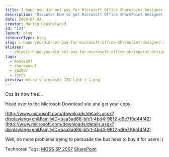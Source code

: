 ```yaml
---
title: I hope you did not pay for Microsoft Office Sharepoint Designer 2007
description: "Discover how to get Microsoft Office SharePoint Designer 2007 for free! Save money and enhance your business tools without the hassle of purchasing."
date: 2009-04-03
creator: Martin Hinshelwood
id: "131"
layout: blog
resourceType: blog
slug: i-hope-you-did-not-pay-for-microsoft-office-sharepoint-designer-2007
aliases:
  - /blog/i-hope-you-did-not-pay-for-microsoft-office-sharepoint-designer-2007
tags:
  - moss2007
  - sharepoint
  - sp2007
  - tools
preview: metro-sharepoint-128-link-1-1.png
---
```


Coz its now free…

Head over to the Microsoft Download site and get your copy:

[http://www.microsoft.com/downloads/details.aspx?displaylang=en&FamilyID=baa3ad86-bfc1-4bd4-9812-d9e710d44f42](http://www.microsoft.com/downloads/details.aspx?displaylang=en&FamilyID=baa3ad86-bfc1-4bd4-9812-d9e710d44f42)

Well, no more problems trying to persuade the business to buy it for users :)

Technorati Tags: [MOSS](http://technorati.com/tags/MOSS) [SP 2007](http://technorati.com/tags/SP+2007) [SharePoint](http://technorati.com/tags/SharePoint)

